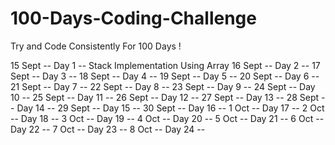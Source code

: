 # 100-Days-Coding-Challenge
Try and Code Consistently For 100 Days !

15 Sept --  Day 1   --   Stack Implementation Using Array
16 Sept --  Day 2   --
17 Sept --  Day 3   --
18 Sept --  Day 4   --
19 Sept --  Day 5   --
20 Sept --  Day 6   --
21 Sept --  Day 7   --
22 Sept --  Day 8   --
23 Sept --  Day 9   --
24 Sept --  Day 10  --
25 Sept --  Day 11  --
26 Sept --  Day 12  --
27 Sept --  Day 13  --
28 Sept --  Day 14  --
29 Sept --  Day 15  --
30 Sept --  Day 16  --
1  Oct  --  Day 17  --
2  Oct  --  Day 18  --
3  Oct  --  Day 19  --
4  Oct  --  Day 20  --
5  Oct  --  Day 21  --
6  Oct  --  Day 22  --
7  Oct  --  Day 23  --
8  Oct  --  Day 24  --
